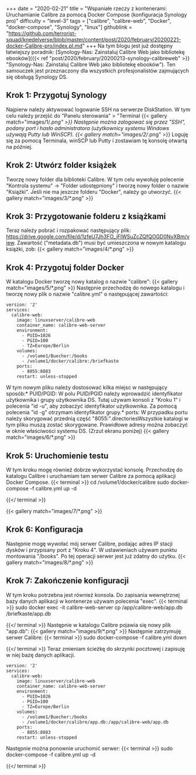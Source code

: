 +++
date = "2020-02-21"
title = "Wspaniałe rzeczy z kontenerami: Uruchamianie Calibre za pomocą Docker Compose (konfiguracja Synology pro)"
difficulty = "level-3"
tags = ["calibre", "calibre-web", "Docker", "docker-compose", "Synology", "linux"]
githublink = "https://github.com/terrorist-squad/knedelverse/blob/master/content/post/2020/february/20200221-docker-Calibre-pro/index.pl.md"
+++
Na tym blogu jest już dostępny łatwiejszy poradnik: [Synology-Nas: Zainstaluj Calibre Web jako bibliotekę ebooków]({{< ref "post/2020/february/20200213-synology-calibreweb" >}} "Synology-Nas: Zainstaluj Calibre Web jako bibliotekę ebooków"). Ten samouczek jest przeznaczony dla wszystkich profesjonalistów zajmujących się obsługą Synology DS.
## Krok 1: Przygotuj Synology
Najpierw należy aktywować logowanie SSH na serwerze DiskStation. W tym celu należy przejść do "Panelu sterowania" > "Terminal
{{< gallery match="images/1/*.png" >}}
Następnie można zalogować się przez "SSH", podany port i hasło administratora (użytkownicy systemu Windows używają Putty lub WinSCP).
{{< gallery match="images/2/*.png" >}}
Loguję się za pomocą Terminala, winSCP lub Putty i zostawiam tę konsolę otwartą na później.
## Krok 2: Utwórz folder książek
Tworzę nowy folder dla biblioteki Calibre. W tym celu wywołuję polecenie "Kontrola systemu" -> "Folder udostępniony" i tworzę nowy folder o nazwie "Książki". Jeśli nie ma jeszcze folderu "Docker", należy go utworzyć.
{{< gallery match="images/3/*.png" >}}

## Krok 3: Przygotowanie folderu z książkami
Teraz należy pobrać i rozpakować następujący plik: https://drive.google.com/file/d/1zfeU7Jh3FO_jFlWSuZcZQfQOGD0NvXBm/view. Zawartość ("metadata.db") musi być umieszczona w nowym katalogu książki, zob:
{{< gallery match="images/4/*.png" >}}

## Krok 4: Przygotuj folder Docker
W katalogu Docker tworzę nowy katalog o nazwie "calibre":
{{< gallery match="images/5/*.png" >}}
Następnie przechodzę do nowego katalogu i tworzę nowy plik o nazwie "calibre.yml" o następującej zawartości:
```
version: '2'
services:
  calibre-web:
    image: linuxserver/calibre-web
    container_name: calibre-web-server
    environment:
      - PUID=1026
      - PGID=100
      - TZ=Europe/Berlin
    volumes:
      - /volume1/Buecher:/books
      - /volume1/docker/calibre:/briefkaste
    ports:
      - 8055:8083
    restart: unless-stopped

```
W tym nowym pliku należy dostosować kilka miejsc w następujący sposób:* PUID/PGID: W polu PUID/PGID należy wprowadzić identyfikator użytkownika i grupy użytkownika DS. Tutaj używam konsoli z "Kroku 1" i polecenia "id -u", aby zobaczyć identyfikator użytkownika. Za pomocą polecenia "id -g" otrzymam identyfikator grupy.* ports: W przypadku portu należy skorygować przednią część "8055:".directoriesWszystkie katalogi w tym pliku muszą zostać skorygowane. Prawidłowe adresy można zobaczyć w oknie właściwości systemu DS. (Zrzut ekranu poniżej)
{{< gallery match="images/6/*.png" >}}

## Krok 5: Uruchomienie testu
W tym kroku mogę również dobrze wykorzystać konsolę. Przechodzę do katalogu Calibre i uruchamiam tam serwer Calibre za pomocą aplikacji Docker Compose.
{{< terminal >}}
cd /volume1/docker/calibre
sudo docker-compose -f calibre.yml up -d

{{</ terminal >}}

{{< gallery match="images/7/*.png" >}}

## Krok 6: Konfiguracja
Następnie mogę wywołać mój serwer Calibre, podając adres IP stacji dysków i przypisany port z "Kroku 4". W ustawieniach używam punktu montowania "/books". Po tej operacji serwer jest już zdatny do użytku.
{{< gallery match="images/8/*.png" >}}

## Krok 7: Zakończenie konfiguracji
W tym kroku potrzebna jest również konsola. Do zapisania wewnętrznej bazy danych aplikacji w kontenerze używam polecenia "exec".
{{< terminal >}}
sudo docker exec -it calibre-web-server cp /app/calibre-web/app.db /briefkaste/app.db

{{</ terminal >}}
Następnie w katalogu Calibre pojawia się nowy plik "app.db":
{{< gallery match="images/9/*.png" >}}
Następnie zatrzymuję serwer Calibre:
{{< terminal >}}
sudo docker-compose -f calibre.yml down

{{</ terminal >}}
Teraz zmieniam ścieżkę do skrzynki pocztowej i zapisuję w niej bazę danych aplikacji.
```
version: '2'
services:
  calibre-web:
    image: linuxserver/calibre-web
    container_name: calibre-web-server
    environment:
      - PUID=1026
      - PGID=100
      - TZ=Europe/Berlin
    volumes:
      - /volume1/Buecher:/books
      - /volume1/docker/calibre/app.db:/app/calibre-web/app.db
    ports:
      - 8055:8083
    restart: unless-stopped

```
Następnie można ponownie uruchomić serwer:
{{< terminal >}}
sudo docker-compose -f calibre.yml up -d

{{</ terminal >}}
